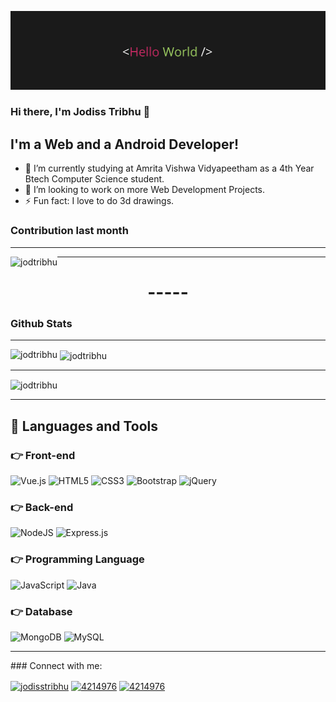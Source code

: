 ![Header](https://github.com/AashimaAhuja/AashimaAhuja/blob/main/images/banner.png)
### Hi there, I'm Jodiss Tribhu  👋

## I'm a Web and a Android Developer!
- 🏫 I’m currently studying at Amrita Vishwa Vidyapeetham as a 4th Year Btech Computer Science student.
- 👯 I’m looking to work on more Web Development Projects.
- ⚡ Fun fact: I love to do 3d drawings.

<h3 align="left">Contribution last month</h3>
<hr>
<p>
  <img align="left" src="https://activity-graph.herokuapp.com/graph?username=jodtribhu&theme=xcode" alt="jodtribhu" />
</p>
<hr>
<h1 align="center"> ----- </h1>
<h3 align="left">Github Stats</h3>
<hr>
<p>
  <img align="left" src="https://github-readme-stats.vercel.app/api/top-langs?username=jodtribhu&show_icons=true&theme=dark&locale=en&layout=compact" alt="jodtribhu" />
   <p>&nbsp;<img align="center" src="https://github-readme-stats.vercel.app/api?username=jodtribhu&show_icons=true&theme=dark&locale=en" alt="jodtribhu" /></p>
</p>
 
<hr>
<p>
  <img align="center" src="https://github-readme-streak-stats.herokuapp.com/?user=jodtribhu&theme=highcontrast" alt="jodtribhu" />
</p>

<hr>

## 🚀 Languages and Tools

### 👉 Front-end
<p>
<img alt="Vue.js" src="https://img.shields.io/badge/vuejs-%2335495e.svg?style=for-the-badge&logo=vue-dot-js&logoColor=%234FC08D"/>
<img alt="HTML5" src="https://img.shields.io/badge/html5-%23E34F26.svg?style=for-the-badge&logo=html5&logoColor=white"/>
<img alt="CSS3" src="https://img.shields.io/badge/css3-%231572B6.svg?style=for-the-badge&logo=css3&logoColor=white"/>
<img alt="Bootstrap" src="https://img.shields.io/badge/bootstrap-%23563D7C.svg?style=for-the-badge&logo=bootstrap&logoColor=white"/>
<img alt="jQuery" src="https://img.shields.io/badge/jquery-%230769AD.svg?style=for-the-badge&logo=jquery&logoColor=white"/>
</p>

### 👉 Back-end
<p>
<img alt="NodeJS" src="https://img.shields.io/badge/node.js-%2343853D.svg?style=for-the-badge&logo=node-dot-js&logoColor=white"/>
<img alt="Express.js" src="https://img.shields.io/badge/express.js-%23404d59.svg?style=for-the-badge&logo=express&logoColor=%2361DAFB"/>
</p>

### 👉 Programming Language
<p>
<img alt="JavaScript" src="https://img.shields.io/badge/javascript-%23323330.svg?style=for-the-badge&logo=javascript&logoColor=%23F7DF1E"/>
<img alt="Java" src="https://img.shields.io/badge/java-%23ED8B00.svg?style=for-the-badge&logo=java&logoColor=white"/>  
</p>

### 👉 Database  
<p>
<img alt="MongoDB" src ="https://img.shields.io/badge/MongoDB-%234ea94b.svg?style=for-the-badge&logo=mongodb&logoColor=white"/>
<img alt="MySQL" src="https://img.shields.io/badge/mysql-%2300f.svg?style=for-the-badge&logo=mysql&logoColor=white"/> 
</p>

<hr>
### Connect with me:
<p align="left">
<a href="https://www.linkedin.com/in/jodiss-tribhu-9676a8173/" target="blank"><img align="center" src="https://raw.githubusercontent.com/rahuldkjain/github-profile-readme-generator/master/src/images/icons/Social/linked-in-alt.svg" alt="jodisstribhu" height="30" width="40" /></a>
<a href=" https://stackoverflow.com/users/14906807/doj" target="blank"><img align="center" src="https://raw.githubusercontent.com/rahuldkjain/github-profile-readme-generator/master/src/images/icons/Social/stack-overflow.svg" alt="4214976" height="30" width="40" /></a>
<a href="https://www.reddit.com/user/freakma-shadow" target="blank"><img align="center" src="https://cdn.jsdelivr.net/npm/simple-icons@3.0.1/icons/reddit.svg" alt="4214976" height="30" width="40" /></a>


